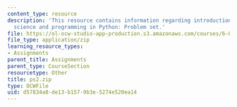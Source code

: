 ```yaml
---
content_type: resource
description: 'This resource contains information regarding introduction to computer
  science and programming in Python: Problem set.'
file: https://ol-ocw-studio-app-production.s3.amazonaws.com/courses/6-0001-introduction-to-computer-science-and-programming-in-python-fall-2016/d57834a8de13b1579b3e5274e520ea14_ps2.zip
file_type: application/zip
learning_resource_types:
- Assignments
parent_title: Assignments
parent_type: CourseSection
resourcetype: Other
title: ps2.zip
type: OCWFile
uid: d57834a8-de13-b157-9b3e-5274e520ea14
---
```

